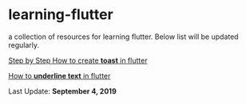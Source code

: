 # learning-flutter
a collection of resources for learning flutter. Below list will be updated regularly.

[Step by Step How to create **toast** in flutter](https://zukicodingnotes.wordpress.com/2019/09/04/step-by-step-how-to-create-toast-in-flutter/)

[How to **underline text** in flutter](https://zukicodingnotes.wordpress.com/2019/09/02/how-to-underline-text-in-flutter-using-textstyle/)

Last Update: **September 4, 2019**
